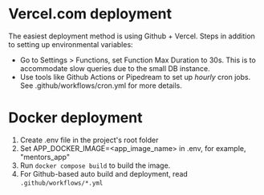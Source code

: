 # Vercel.com deployment

The easiest deployment method is using Github + Vercel. Steps in addition to
setting up environmental variables:

* Go to Settings > Functions, set Function Max Duration to 30s. This is to
  accommodate slow queries due to the small DB instance.
* Use tools like Github Actions or Pipedream to set up *hourly* cron jobs.
  See .github/workflows/cron.yml for more details.

# Docker deployment

1. Create .env file in the project's root folder
1. Set APP_DOCKER_IMAGE=<app_image_name> in .env, for example, "mentors_app"
1. Run `docker compose build` to build the image.
1. For Github-based auto build and deployment, read `.github/workflows/*.yml`
